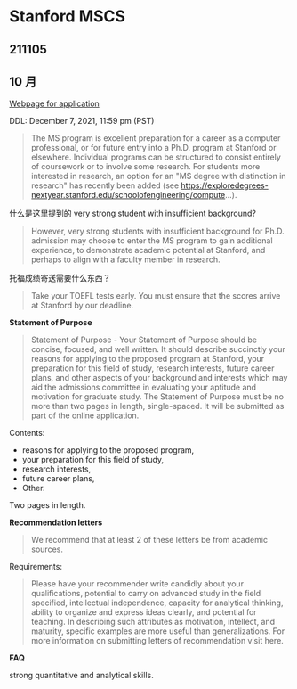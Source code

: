 Stanford MSCS
=============

## 211105

## 10 月

[Webpage for application](https://cs.stanford.edu/admissions/masters/general-information)

DDL: December 7, 2021, 11:59 pm (PST)

> The MS program is excellent preparation for a career as a computer professional, or for future entry into a Ph.D. program at Stanford or elsewhere. Individual programs can be structured to consist entirely of coursework or to involve some research. For students more interested in research, an option for an "MS degree with distinction in research" has recently been added (see https://exploredegrees-nextyear.stanford.edu/schoolofengineering/compute...).

什么是这里提到的 very strong student with insufficient background?

> However, very strong students with insufficient background for Ph.D. admission may choose to enter the MS program to gain additional experience, to demonstrate academic potential at Stanford, and perhaps to align with a faculty member in research. 


托福成绩寄送需要什么东西？

> Take your TOEFL tests early. You must ensure that the scores arrive at Stanford by our deadline. 

**Statement of Purpose**

> Statement of Purpose - Your Statement of Purpose should be concise, focused, and well written. It should describe succinctly your reasons for applying to the proposed program at Stanford, your preparation for this field of study, research interests, future career plans, and other aspects of your background and interests which may aid the admissions committee in evaluating your aptitude and motivation for graduate study. The Statement of Purpose must be no more than two pages in length, single-spaced. It will be submitted as part of the online application.

Contents:

- reasons for applying to the proposed program,
- your preparation for this field of study,
- research interests,
- future career plans,
- Other.

Two pages in length.


**Recommendation letters**

> We recommend that at least 2 of these letters be from academic sources. 

Requirements:

> Please have your recommender write candidly about your qualifications, potential to carry on advanced study in the field specified, intellectual independence, capacity for analytical thinking, ability to organize and express ideas clearly, and potential for teaching. In describing such attributes as motivation, intellect, and maturity, specific examples are more useful than generalizations. For more information on submitting letters of recommendation visit here.


**FAQ**

strong quantitative and analytical skills.
